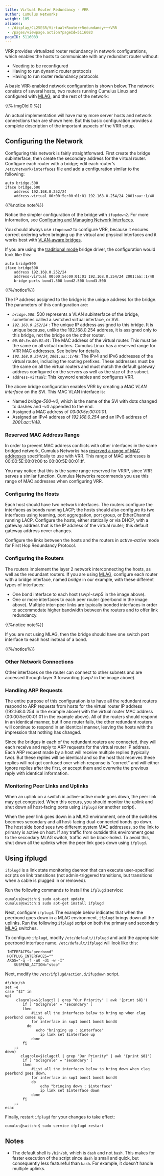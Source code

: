 ```yaml
---
title: Virtual Router Redundancy - VRR
author: Cumulus Networks
weight: 105
aliases:
 - /display/CL25ESR/Virtual+Router+Redundancy+++VRR
 - /pages/viewpage.action?pageId=5116083
pageID: 5116083
---
```

VRR provides virtualized router redundancy in network configurations,
which enables the hosts to communicate with any redundant router
without:

  - Needing to be reconfigured
  - Having to run dynamic router protocols
  - Having to run router redundancy protocols

A basic VRR-enabled network configuration is shown below. The network
consists of several hosts, two routers running Cumulus Linux and
configured with
[MLAG](/cumulus-linux-25esr/Layer-1-and-Layer-2-Features/Multi-Chassis-Link-Aggregation-MLAG),
and the rest of the network:

{{% imgOld 0 %}}

An actual implementation will have many more server hosts and network
connections than are shown here. But this basic configuration provides a
complete description of the important aspects of the VRR setup.

## Configuring the Network

Configuring this network is fairly straightforward. First create the
bridge subinterface, then create the secondary address for the virtual
router. Configure each router with a bridge; edit each router's
`/etc/network/interfaces` file and add a configuration similar to the
following:

    auto bridge.500
    iface bridge.500
        address 192.168.0.252/24
        address-virtual 00:00:5e:00:01:01 192.168.0.254/24 2001:aa::1/48

{{%notice note%}}

Notice the simpler configuration of the bridge with `ifupdown2`. For
more information, see [Configuring and Managing Network
Interfaces](/cumulus-linux-25esr/Configuring-and-Managing-Network-Interfaces/).

You should always use `ifupdown2` to configure VRR, because it ensures
correct ordering when bringing up the virtual and physical interfaces
and it works best with [VLAN-aware
bridges](/cumulus-linux-25esr/Layer-1-and-Layer-2-Features/Ethernet-Bridging-VLANs/VLAN-aware-Bridge-Mode-for-Large-scale-Layer-2-Environments).

If you are using the [traditional
mode](https://support.cumulusnetworks.com/hc/en-us/articles/204909397)
bridge driver, the configuration would look like this:

    auto bridge500
    iface bridge500
        address 192.168.0.252/24
        address-virtual 00:00:5e:00:01:01 192.168.0.254/24 2001:aa::1/48
        bridge-ports bond1.500 bond2.500 bond3.500

{{%/notice%}}

The IP address assigned to the bridge is the unique address for the
bridge. The parameters of this configuration are:

  - *`bridge.500`*: 500 represents a VLAN subinterface of the bridge,
    sometimes called a switched virtual interface, or SVI.
  - *`192.168.0.252/24`* : The unique IP address assigned to this
    bridge. It is unique because, unlike the 192.168.0.254 address, it
    is assigned only to this bridge, not the bridge on the other router.
  - *`00:00:5e:00:01:01`*: The MAC address of the virtual router. This
    must be the same on all virtual routers. Cumulus Linux has a
    reserved range for VRR MAC addresses. See below for details.
  - *`192.168.0.254/24`*, *`2001:aa::1/48`*: The IPv4 and IPv6 addresses
    of the virtual router, including the routing prefixes. These
    addresses must be the same on all the virtual routers and must match
    the default gateway address configured on the servers as well as the
    size of the subnet.
  - `address-virtual`: This keyword enables and configures VRR.

The above bridge configuration enables VRR by creating a *MAC VLAN
interface* on the SVI. This MAC VLAN interface is:

  - Named *bridge-500-v0*, which is the name of the SVI with dots
    changed to dashes and *-v0* appended to the end.
  - Assigned a MAC address of *00:00:5e:00:01:01*.
  - Assigned an IPv4 address of *192.168.0.254* and an IPv6 address of
    *2001:aa::1/48*.

### Reserved MAC Address Range

In order to prevent MAC address conflicts with other interfaces in the
same bridged network, Cumulus Networks has [reserved a range of MAC
addresses](https://support.cumulusnetworks.com/hc/en-us/articles/203837076)
specifically to use with VRR. This range of MAC addresses is
00:00:5E:00:01:00 to 00:00:5E:00:01:ff.

You may notice that this is the same range reserved for VRRP, since VRR
serves a similar function. Cumulus Networks recommends you use this
range of MAC addresses when configuring VRR.

### Configuring the Hosts

Each host should have two network interfaces. The routers configure the
interfaces as bonds running LACP; the hosts should also configure its
two interfaces using teaming, port aggregation, port group, or
EtherChannel running LACP. Configure the hosts, either statically or via
DHCP, with a gateway address that is the IP address of the virtual
router; this default gateway address never changes.

Configure the links between the hosts and the routers in *active-active*
mode for First Hop Redundancy Protocol.

### Configuring the Routers

The routers implement the layer 2 network interconnecting the hosts, as
well as the redundant routers. If you are using
[MLAG](/cumulus-linux-25esr/Layer-1-and-Layer-2-Features/Multi-Chassis-Link-Aggregation-MLAG),
configure each router with a bridge interface, named *bridge* in our
example, with these different types of interfaces:

  - One bond interface to each host (swp1-swp5 in the image above).
  - One or more interfaces to each peer router (peerbond in the image
    above). Multiple inter-peer links are typically bonded interfaces in
    order to accommodate higher bandwidth between the routers and to
    offer link redundancy.

{{%notice note%}}

If you are not using MLAG, then the bridge should have one switch port
interface to each host instead of a bond.

{{%/notice%}}

### Other Network Connections

Other interfaces on the router can connect to other subnets and are
accessed through layer 3 forwarding (swp7 in the image above).

### Handling ARP Requests

The entire purpose of this configuration is to have all the redundant
routers respond to ARP requests from hosts for the virtual router IP
address (192.168.0.254 in the example above) with the virtual router MAC
address (00:00:5e:00:01:01 in the example above). All of the routers
should respond in an identical manner, but if one router fails, the
other redundant routers will continue to respond in an identical manner,
leaving the hosts with the impression that nothing has changed.

Since the bridges in each of the redundant routers are connected, they
will each receive and reply to ARP requests for the virtual router IP
address. Each ARP request made by a host will receive multiple replies
(typically two). But these replies will be identical and so the host
that receives these replies will not get confused over which response is
"correct" and will either ignore replies after the first, or accept them
and overwrite the previous reply with identical information.

### Monitoring Peer Links and Uplinks

When an uplink on a switch in active-active mode goes down, the peer
link may get congested. When this occurs, you should monitor the uplink
and shut down all host-facing ports using `ifplugd` (or another script).

When the peer link goes down in a MLAG environment, one of the switches
becomes secondary and all host-facing dual-connected bonds go down. The
host side bond sees two different system MAC addresses, so the link to
primary is active on host. If any traffic from outside this environment
goes to the secondary MLAG switch, traffic will be black-holed. To avoid
this, shut down all the uplinks when the peer link goes down using
`ifplugd`.

## Using ifplugd

`ifplugd` is a link state monitoring daemon that can execute
user-specified scripts on link transitions (not admin-triggered
transitions, but transitions when a cable is plugged in or removed).

Run the following commands to install the `ifplugd` service:

    cumulus@switch:$ sudo apt-get update
    cumulus@switch:$ sudo apt-get install ifplugd

Next, configure `ifplugd`. The example below indicates that when the
peerbond goes down in a MLAG environment, `ifplugd` brings down all the
uplinks. Run the following `ifplugd` script on both the primary and
secondary [MLAG](/cumulus-linux-25esr/Layer-1-and-Layer-2-Features/Multi-Chassis-Link-Aggregation-MLAG)
switches.

To configure `ifplugd`, modify `/etc/default/ifplugd` and add the
appropriate peerbond interface name. `/etc/default/ifplugd` will look
like this:

``` 
 INTERFACES="peerbond"
 HOTPLUG_INTERFACES=""
 ARGS="-q -f -u0 -d1 -w -I"
    SUSPEND_ACTION="stop"
```

Next, modify the `/etc/ifplugd/action.d/ifupdown` script.

    #!/bin/sh
    set -e
    case "$2" in
    up)
         clagrole=$(clagctl | grep "Our Priority" | awk '{print $8}')
            if [ "$clagrole" = "secondary" ]
            then
                #List all the interfaces below to bring up when clag peerbond comes up.
                for interface in swp1 bond1 bond3 bond4
              do
                  echo "bringing up : $interface"  
                    ip link set $interface up
                done
            fi
        ;;
    down)
           clagrole=$(clagctl | grep "Our Priority" | awk '{print $8}')
            if [ "$clagrole" = "secondary" ]
            then
                #List all the interfaces below to bring down when clag peerbond goes down.
                for interface in swp1 bond1 bond3 bond4
                do
                    echo "bringing down : $interface"
                    ip link set $interface down
                done
            fi
        ;;
    esac

Finally, restart `ifplugd` for your changes to take effect:

    cumulus@switch:$ sudo service ifplugd restart

## Notes

  - The default shell is `/bin/sh`, which is `dash` and not `bash`. This
    makes for faster execution of the script since `dash` is small and
    quick, but consequently less featureful than `bash`. For example, it
    doesn't handle multiple uplinks.

